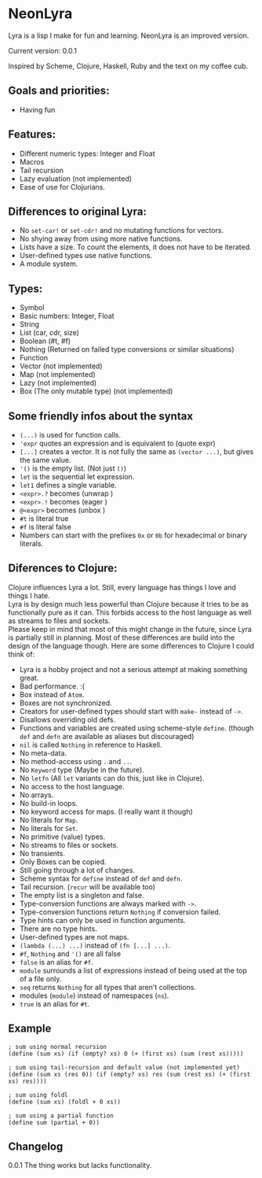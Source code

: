 # NeonLyra

Lyra is a lisp I make for fun and learning. NeonLyra is an improved version.

Current version: 0.0.1

Inspired by Scheme, Clojure, Haskell, Ruby and the text on my coffee cub.

## Goals and priorities:

- Having fun

## Features:

- Different numeric types: Integer and Float  
- Macros  
- Tail recursion  
- Lazy evaluation (not implemented)  
- Ease of use for Clojurians.

## Differences to original Lyra:

- No `set-car!` or `set-cdr!` and no mutating functions for vectors.  
- No shying away from using more native functions.  
- Lists have a size. To count the elements, it does not have to be iterated.  
- User-defined types use native functions.  
- A module system.  

## Types:

- Symbol  
- Basic numbers: Integer, Float  
- String  
- List (car, cdr, size)  
- Boolean (#t, #f)  
- Nothing (Returned on failed type conversions or similar situations)
- Function  
- Vector (not implemented)  
- Map (not implemented)  
- Lazy (not implemented)  
- Box (The only mutable type) (not implemented)  

## Some friendly infos about the syntax 

- `(...)` is used for function calls.  
- `'expr` quotes an expression and is equivalent to (quote expr)  
- `[...]` creates a vector. It is not fully the same as `(vector ...)`, but gives the same value.  
- `'()` is the empty list. (Not just `()`)  
- `let` is the sequential let expression.  
- `let1` defines a single variable.  
- `<expr>.?` becomes (unwrap <expr>)  
- `<expr>.!` becomes (eager <expr>)  
- `@<expr>` becomes (unbox <expr>)  
- `#t` is literal true  
- `#f` is literal false  
- Numbers can start with the prefixes `0x` or `0b` for hexadecimal or binary literals.

## Diferences to Clojure:

Clojure influences Lyra a lot. Still, every language has things I love and things I hate.  
Lyra is by design much less powerful than Clojure because it tries to be as functionally pure as it can. This forbids access to the host language as well as streams to files and sockets.  
Please keep in mind that most of this might change in the future, since Lyra is partially still in planning. Most of these differences are build into the design of the language though. 
Here are some differences to Clojure I could think of:  

- Lyra is a hobby project and not a serious attempt at making something great.  
- Bad performance. :(  
- Box instead of `Atom`.  
- Boxes are not synchronized.  
- Creators for user-defined types should start with `make-` instead of `->`.
- Disallows overriding old defs.  
- Functions and variables are created using scheme-style `define`. (though `def` and `defn` are available as aliases but discouraged)  
- `nil` is called `Nothing` in reference to Haskell.  
- No meta-data.  
- No method-access using `.` and `..`.  
- No `Keyword` type (Maybe in the future).  
- No `letfn` (All `let` variants can do this, just like in Clojure).  
- No access to the host language.  
- No arrays.  
- No build-in loops.  
- No keyword access for maps. (I really want it though)  
- No literals for `Map`.  
- No literals for `Set`.  
- No primitive (value) types.  
- No streams to files or sockets.  
- No transients.  
- Only Boxes can be copied.  
- Still going through a lot of changes.  
- Scheme syntax for `define` instead of `def` and `defn`.  
- Tail recursion. (`recur` will be available too)  
- The empty list is a singleton and false.  
- Type-conversion functions are always marked with `->`.  
- Type-conversion functions return `Nothing` if conversion failed.  
- Type hints can only be used in function arguments.  
- There are no type hints.  
- User-defined types are not maps.  
- `(lambda (...) ...)` instead of `(fn [...] ...)`.  
- `#f`, `Nothing` and `'()` are all false
- `false` is an alias for `#f`.  
- `module` surrounds a list of expressions instead of being used at the top of a file only.  
- `seq` returns `Nothing` for all types that aren't collections.  
- modules (`module`) instead of namespaces (`ns`).  
- `true` is an alias for `#t`.  

## Example

```
; sum using normal recursion
(define (sum xs) (if (empty? xs) 0 (+ (first xs) (sum (rest xs)))))

; sum using tail-recursion and default value (not implemented yet)
(define (sum xs (res 0)) (if (empty? xs) res (sum (rest xs) (+ (first xs) res))))

; sum using foldl
(define (sum xs) (foldl + 0 xs))

; sum using a partial function
(define sum (partial + 0))
```

## Changelog

0.0.1 The thing works but lacks functionality.  
